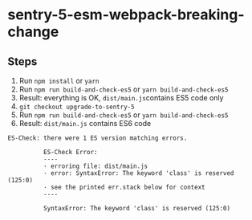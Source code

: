 # sentry-5-esm-webpack-breaking-change
## Steps
1. Run `npm install` or `yarn`
2. Run `npm run build-and-check-es5` or `yarn build-and-check-es5`
3. Result: everything is OK, `dist/main.js`contains ES5 code only
4. `git checkout upgrade-to-sentry-5`
5. Run `npm run build-and-check-es5` or `yarn build-and-check-es5`
6. Result: `dist/main.js` contains ES6 code
```
ES-Check: there were 1 ES version matching errors.

          ES-Check Error:
          ----
          · erroring file: dist/main.js
          · error: SyntaxError: The keyword 'class' is reserved (125:0)
          · see the printed err.stack below for context
          ----

          SyntaxError: The keyword 'class' is reserved (125:0)
```
